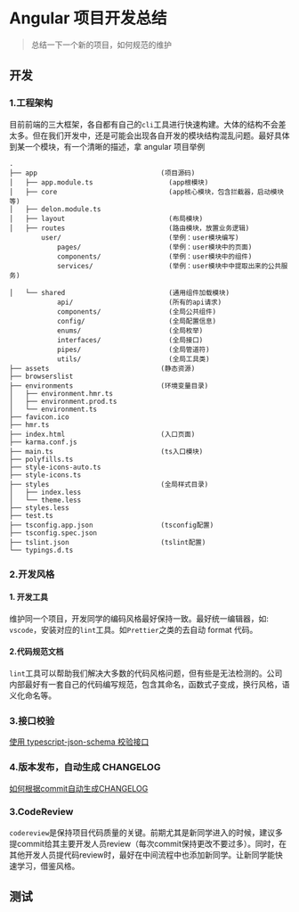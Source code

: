 # Angular 项目开发总结

> 总结一下一个新的项目，如何规范的维护

## 开发

### 1.工程架构

目前前端的三大框架，各自都有自己的`cli`工具进行快速构建。大体的结构不会差太多。但在我们开发中，还是可能会出现各自开发的模块结构混乱问题。最好具体到某一个模块，有一个清晰的描述，拿 angular 项目举例

```shell
.
├── app                               (项目源码)
│   ├── app.module.ts                   (app根模块)
│   ├── core                            (app核心模块，包含拦截器，启动模块等)
│   ├── delon.module.ts
│   ├── layout                          (布局模块)
│   ├── routes                          (路由模块，放置业务逻辑)
        user/                           (举例：user模块编写)
            pages/                      (举例：user模块中的页面)
            components/                 (举例：user模块中的组件)
            services/                   (举例：user模块中中提取出来的公共服务)

│   └── shared                          (通用组件加载模块)
            api/                        (所有的api请求)
            components/                 (全局公共组件)
            config/                     (全局配置信息)
            enums/                      (全局枚举)
            interfaces/                 (全局接口)
            pipes/                      (全局管道符)
            utils/                      (全局工具类)
├── assets                            (静态资源)
├── browserslist
├── environments                      (环境变量目录)
│   ├── environment.hmr.ts
│   ├── environment.prod.ts
│   └── environment.ts
├── favicon.ico
├── hmr.ts
├── index.html                        (入口页面)
├── karma.conf.js
├── main.ts                           (ts入口模块)
├── polyfills.ts
├── style-icons-auto.ts
├── style-icons.ts
├── styles                            (全局样式目录)
│   ├── index.less
│   └── theme.less
├── styles.less
├── test.ts
├── tsconfig.app.json                 (tsconfig配置)
├── tsconfig.spec.json
├── tslint.json                       (tslint配置)
└── typings.d.ts
```

### 2.开发风格

#### 1. 开发工具

维护同一个项目，开发同学的编码风格最好保持一致。最好统一编辑器，如: `vscode`，安装对应的`lint`工具。如`Prettier`之类的去自动 format 代码。

#### 2.代码规范文档

`lint`工具可以帮助我们解决大多数的代码风格问题，但有些是无法检测的。公司内部最好有一套自己的代码编写规范，包含其命名，函数式子变成，换行风格，语义化命名等。

### 3.接口校验

[使用 typescript-json-schema 校验接口](https://github.com/kerwin-ly/Blog/blob/master/tools/json-schema.md)

### 4.版本发布，自动生成 CHANGELOG

[如何根据commit自动生成CHANGELOG](https://github.com/kerwin-ly/Blog/blob/master/tools/changelog.md)

### 3.CodeReview
`codereview`是保持项目代码质量的关键。前期尤其是新同学进入的时候，建议多提commit给其主要开发人员review（每次commit保持更改不要过多）。同时，在其他开发人员提代码review时，最好在中间流程中也添加新同学。让新同学能快速学习，借鉴风格。

## 测试
